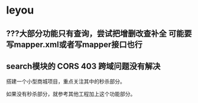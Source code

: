 # leyou

## ???大部分功能只有查询，尝试把增删改查补全  可能要写mapper.xml或者写mapper接口也行
## search模块的 CORS 403 跨域问题没有解决


搭建一个小型商城项目，重点关注其中的秒杀部分。

如果没有秒杀部分，就参考其他工程加上这个功能部分。

